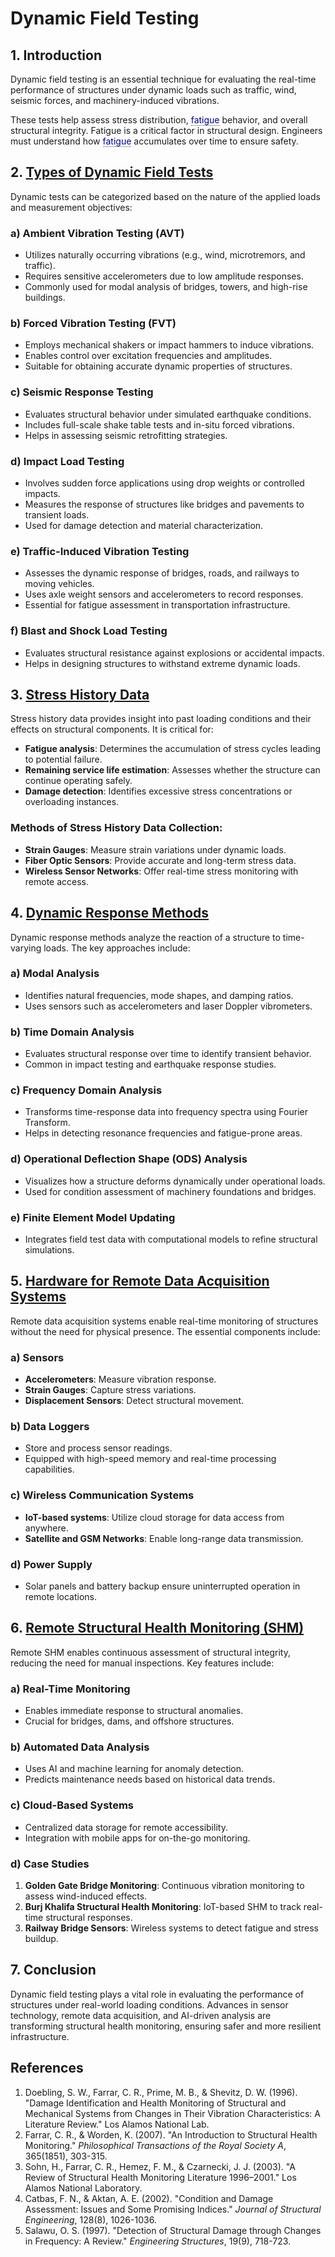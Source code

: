 # Dynamic Field Testing

## 1. Introduction
Dynamic field testing is an essential technique for evaluating the real-time performance of structures under dynamic loads such as traffic, wind, seismic forces, and machinery-induced vibrations. 
<style>
  .hover-term {
    border-bottom: 1px dotted #555;
    cursor: help;
    color: darkblue;
  }
</style>

These tests help assess stress distribution, 
<span class="hover-term" title="The weakening of a material caused by repeatedly applied loads">fatigue</span> 
behavior, and overall structural integrity. Fatigue is a critical factor in structural design. Engineers must understand how 
<span class="hover-term" title="The weakening of a material caused by repeatedly applied loads">fatigue</span> 
accumulates over time to ensure safety.


## 2. [Types of Dynamic Field Tests](Types_of_dynamic_field_tests.md)
Dynamic tests can be categorized based on the nature of the applied loads and measurement objectives:

### a) **Ambient Vibration Testing (AVT)**
- Utilizes naturally occurring vibrations (e.g., wind, microtremors, and traffic).
- Requires sensitive accelerometers due to low amplitude responses.
- Commonly used for modal analysis of bridges, towers, and high-rise buildings.

### b) **Forced Vibration Testing (FVT)**
- Employs mechanical shakers or impact hammers to induce vibrations.
- Enables control over excitation frequencies and amplitudes.
- Suitable for obtaining accurate dynamic properties of structures.

### c) **Seismic Response Testing**
- Evaluates structural behavior under simulated earthquake conditions.
- Includes full-scale shake table tests and in-situ forced vibrations.
- Helps in assessing seismic retrofitting strategies.

### d) **Impact Load Testing**
- Involves sudden force applications using drop weights or controlled impacts.
- Measures the response of structures like bridges and pavements to transient loads.
- Used for damage detection and material characterization.

### e) **Traffic-Induced Vibration Testing**
- Assesses the dynamic response of bridges, roads, and railways to moving vehicles.
- Uses axle weight sensors and accelerometers to record responses.
- Essential for fatigue assessment in transportation infrastructure.

### f) **Blast and Shock Load Testing**
- Evaluates structural resistance against explosions or accidental impacts.
- Helps in designing structures to withstand extreme dynamic loads.

## 3. [Stress History Data](Stress_history_data.md)
Stress history data provides insight into past loading conditions and their effects on structural components. It is critical for:
- **Fatigue analysis**: Determines the accumulation of stress cycles leading to potential failure.
- **Remaining service life estimation**: Assesses whether the structure can continue operating safely.
- **Damage detection**: Identifies excessive stress concentrations or overloading instances.

### Methods of Stress History Data Collection:
- **Strain Gauges**: Measure strain variations under dynamic loads.
- **Fiber Optic Sensors**: Provide accurate and long-term stress data.
- **Wireless Sensor Networks**: Offer real-time stress monitoring with remote access.

## 4. [Dynamic Response Methods](Dynamic_response_methods.md)
Dynamic response methods analyze the reaction of a structure to time-varying loads. The key approaches include:

### a) **Modal Analysis**
- Identifies natural frequencies, mode shapes, and damping ratios.
- Uses sensors such as accelerometers and laser Doppler vibrometers.

### b) **Time Domain Analysis**
- Evaluates structural response over time to identify transient behavior.
- Common in impact testing and earthquake response studies.

### c) **Frequency Domain Analysis**
- Transforms time-response data into frequency spectra using Fourier Transform.
- Helps in detecting resonance frequencies and fatigue-prone areas.

### d) **Operational Deflection Shape (ODS) Analysis**
- Visualizes how a structure deforms dynamically under operational loads.
- Used for condition assessment of machinery foundations and bridges.

### e) **Finite Element Model Updating**
- Integrates field test data with computational models to refine structural simulations.

## 5. [Hardware for Remote Data Acquisition Systems](Hardware_for_RDAS.md)
Remote data acquisition systems enable real-time monitoring of structures without the need for physical presence. The essential components include:

### a) **Sensors**
- **Accelerometers**: Measure vibration response.
- **Strain Gauges**: Capture stress variations.
- **Displacement Sensors**: Detect structural movement.

### b) **Data Loggers**
- Store and process sensor readings.
- Equipped with high-speed memory and real-time processing capabilities.

### c) **Wireless Communication Systems**
- **IoT-based systems**: Utilize cloud storage for data access from anywhere.
- **Satellite and GSM Networks**: Enable long-range data transmission.

### d) **Power Supply**
- Solar panels and battery backup ensure uninterrupted operation in remote locations.

## 6. [Remote Structural Health Monitoring (SHM)](Remote_SHM.md)
Remote SHM enables continuous assessment of structural integrity, reducing the need for manual inspections. Key features include:

### a) **Real-Time Monitoring**
- Enables immediate response to structural anomalies.
- Crucial for bridges, dams, and offshore structures.

### b) **Automated Data Analysis**
- Uses AI and machine learning for anomaly detection.
- Predicts maintenance needs based on historical data trends.

### c) **Cloud-Based Systems**
- Centralized data storage for remote accessibility.
- Integration with mobile apps for on-the-go monitoring.

### d) **Case Studies**
1. **Golden Gate Bridge Monitoring**: Continuous vibration monitoring to assess wind-induced effects.
2. **Burj Khalifa Structural Health Monitoring**: IoT-based SHM to track real-time structural responses.
3. **Railway Bridge Sensors**: Wireless systems to detect fatigue and stress buildup.

## 7. Conclusion
Dynamic field testing plays a vital role in evaluating the performance of structures under real-world loading conditions. Advances in sensor technology, remote data acquisition, and AI-driven analysis are transforming structural health monitoring, ensuring safer and more resilient infrastructure.

## References
1. Doebling, S. W., Farrar, C. R., Prime, M. B., & Shevitz, D. W. (1996). "Damage Identification and Health Monitoring of Structural and Mechanical Systems from Changes in Their Vibration Characteristics: A Literature Review." Los Alamos National Lab.
2. Farrar, C. R., & Worden, K. (2007). "An Introduction to Structural Health Monitoring." *Philosophical Transactions of the Royal Society A*, 365(1851), 303-315.
3. Sohn, H., Farrar, C. R., Hemez, F. M., & Czarnecki, J. J. (2003). "A Review of Structural Health Monitoring Literature 1996–2001." Los Alamos National Laboratory.
4. Catbas, F. N., & Aktan, A. E. (2002). "Condition and Damage Assessment: Issues and Some Promising Indices." *Journal of Structural Engineering*, 128(8), 1026-1036.
5. Salawu, O. S. (1997). "Detection of Structural Damage through Changes in Frequency: A Review." *Engineering Structures*, 19(9), 718-723.


